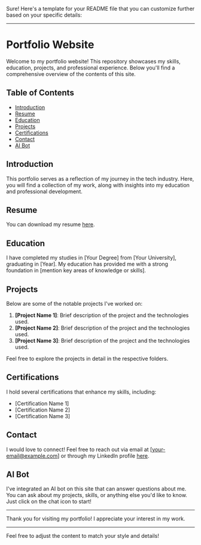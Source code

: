 Sure! Here's a template for your README file that you can customize further based on your specific details:

---

# Portfolio Website

Welcome to my portfolio website! This repository showcases my skills, education, projects, and professional experience. Below you'll find a comprehensive overview of the contents of this site.

## Table of Contents

- [Introduction](#introduction)
- [Resume](#resume)
- [Education](#education)
- [Projects](#projects)
- [Certifications](#certifications)
- [Contact](#contact)
- [AI Bot](#ai-bot)

## Introduction

This portfolio serves as a reflection of my journey in the tech industry. Here, you will find a collection of my work, along with insights into my education and professional development.

## Resume

You can download my resume [here](link-to-your-resume).

## Education

I have completed my studies in [Your Degree] from [Your University], graduating in [Year]. My education has provided me with a strong foundation in [mention key areas of knowledge or skills].

## Projects

Below are some of the notable projects I've worked on:

1. **[Project Name 1]**: Brief description of the project and the technologies used.
2. **[Project Name 2]**: Brief description of the project and the technologies used.
3. **[Project Name 3]**: Brief description of the project and the technologies used.

Feel free to explore the projects in detail in the respective folders.

## Certifications

I hold several certifications that enhance my skills, including:

- [Certification Name 1]
- [Certification Name 2]
- [Certification Name 3]

## Contact

I would love to connect! Feel free to reach out via email at [your-email@example.com] or through my LinkedIn profile [here](link-to-your-linkedin).

## AI Bot

I've integrated an AI bot on this site that can answer questions about me. You can ask about my projects, skills, or anything else you'd like to know. Just click on the chat icon to start!

---

Thank you for visiting my portfolio! I appreciate your interest in my work.

---

Feel free to adjust the content to match your style and details!
